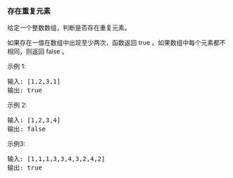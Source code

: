 ### 存在重复元素
给定一个整数数组，判断是否存在重复元素。

如果存在一值在数组中出现至少两次，函数返回 true 。如果数组中每个元素都不相同，则返回 false 。

示例 1:
<pre>
输入: [1,2,3,1]
输出: true
</pre>
示例 2:
<pre>
输入: [1,2,3,4]
输出: false
</pre>
示例3:
<pre>
输入: [1,1,1,3,3,4,3,2,4,2]
输出: true
</pre>